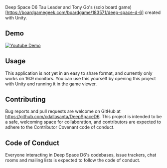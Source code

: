 Deep Space D6
Tau Leader and Tony Go's (solo board game)[https://boardgamegeek.com/boardgame/183571/deep-space-d-6] created with Unity.

## Demo
[![Youtube Demo]({https://cf.geekdo-images.com/imagepagezoom/img/QBjsqFsFWExQ2Ezk6xCwxOPyLnU=/fit-in/1200x900/filters:no_upscale()/pic2937444.jpg})]({https://youtu.be/92-fhqQjsc8} "Youtube Demo")

## Usage
This application is not yet in an easy to share format, and currently only works on 16:9 monitors. You can use this yourself by opening this project with Unity and running it in the game viewer.

## Contributing
Bug reports and pull requests are welcome on GitHub at https://github.com/cdallasanta/DeepSpaceD6. This project is intended to be a safe, welcoming space for collaboration, and contributors are expected to adhere to the Contributor Covenant code of conduct.

## Code of Conduct
Everyone interacting in Deep Space D6's codebases, issue trackers, chat rooms and mailing lists is expected to follow the code of conduct.
